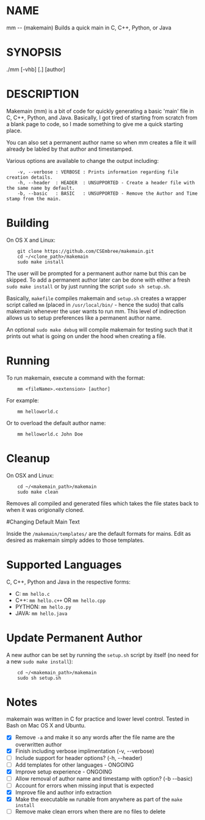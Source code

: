 
# NAME
mm -- (makemain) Builds a quick main in C, C++, Python, or Java


# SYNOPSIS
./mm [-vhb] [<fileName>.<extention>] [author]


# DESCRIPTION
Makemain (mm) is a bit of code for quickly generating a basic 'main' file in C, C++, Python, and Java. Basically, I got tired of starting from scratch from a blank page to code, so I made something to give me a quick starting place.

You can also set a permanent author name so when mm creates a file it will already be labled by that author and timestamped.

Various options are available to change the output including:

```
	-v, --verbose : VERBOSE : Prints information regarding file creation details.
	-h, --header  : HEADER  : UNSUPPORTED - Create a header file with the same name by default.
	-b, --basic   : BASIC   : UNSUPPORTED - Remove the Author and Time stamp from the main.
```


# Building

On OS X and Linux:

```
	git clone https://github.com/CSEmbree/makemain.git
	cd ~/<clone_path>/makemain
	sudo make install
```

The user will be prompted for a permanent author name but this can be skipped. To add a permanent author later can be done with either a fresh `sudo make install` or by just running the script `sudo sh setup.sh`. 


Basically, `makefile` compiles makemain and `setup.sh` creates a wrapper script called `mm` (placed in `/usr/local/bin/` - hence the sudo) that calls makemain whenever the user wants to run mm. This level of indirection allows us to setup preferences like a permanent author name.


An optional `sudo make debug` will compile makemain for testing such that it prints out what is going on under the hood when creating a file.



# Running

To run makemain, execute a command with the format:
```
	mm <fileName>.<extension> [author]
```

For example:
```
	mm helloworld.c
```

Or to overload the default author name:
```
	mm helloworld.c John Doe
```


# Cleanup

On OSX and Linux:
```
    cd ~/<makemain_path>/makemain
	sudo make clean
```
Removes all compiled and generated files which takes the file states back to when it was origionally cloned.



#Changing Default Main Text

Inside the `/makemain/templates/` are the default formats for mains. Edit as desired as makemain simply addes to those templates.


# Supported Languages

C, C++, Python and Java in the respective forms:

- C: `mm hello.c`
- C++: `mm hello.c++` OR `mm hello.cpp`
- PYTHON: `mm hello.py`
- JAVA: `mm hello.java`


# Update Permanent Author

A new author can be set by running the `setup.sh` script by itself (no need for a new `sudo make install`):
```
    cd ~/<makemain_path>/makemain
	sudo sh setup.sh
```


# Notes

makemain was written in C for practice and lower level control. Tested in Bash on Mac OS X and Ubuntu.

- [X] Remove `-a` and make it so any words after the file name are the overwritten author
- [X] Finish including verbose implimentation (-v, --verbose)
- [ ] Include support for header options? (-h, --header)
- [ ] Add templates for other languages - ONGOING
- [X] Improve setup experience - ONGOING
- [ ] Allow removal of author name and timestamp with option? (-b --basic)
- [ ] Account for errors when missing input that is expected
- [X] Improve file and author info extraction
- [X] Make the executable `mm` runable from anywhere as part of the `make install`
- [ ] Remove make clean errors when there are no files to delete
